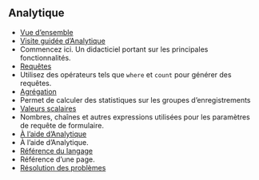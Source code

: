 
## <a name="analytics"></a>Analytique

- [Vue d’ensemble](../articles/application-insights/app-insights-analytics.md)
- [Visite guidée d’Analytique](../articles/application-insights/app-insights-analytics-tour.md)
 - Commencez ici. Un didacticiel portant sur les principales fonctionnalités.
- [Requêtes](../articles/application-insights/app-insights-analytics-reference.md#queries)
 - Utilisez des opérateurs tels que `where` et `count` pour générer des requêtes.
- [Agrégation](../articles/application-insights/app-insights-analytics-reference.md#aggregations)
 - Permet de calculer des statistiques sur les groupes d’enregistrements
- [Valeurs scalaires](../articles/application-insights/app-insights-analytics-reference.md#scalars)
 - Nombres, chaînes et autres expressions utilisées pour les paramètres de requête de formulaire.
- [À l’aide d’Analytique](../articles/application-insights/app-insights-analytics-using.md)
 - À l’aide d’Analytique.
- [Référence du langage](../articles/application-insights/app-insights-analytics-reference.md)
 - Référence d’une page.
- [Résolution des problèmes](../articles/application-insights/app-insights-analytics-troubleshooting.md)
